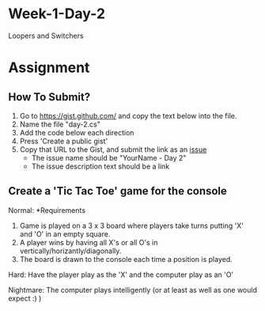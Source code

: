# Week-1-Day-2
Loopers and Switchers


Assignment
=========

How To Submit?
--------------

1. Go to https://gist.github.com/ and copy the text below into the file. 
2. Name the file "day-2.cs"
3. Add the code below each direction
4. Press 'Create a public gist'
5. Copy that URL to the Gist, and submit the link as an [issue](https://github.com/TIY-LR-NET-2015-Fall/Week-1-Day-2/issues)
    * The issue name should be "YourName - Day 2"
    * The issue description text should be a link
 
Create a 'Tic Tac Toe' game for the console
--------------------

Normal: 
*Requirements
1.  Game is played on a 3 x 3 board where players take turns putting 'X' and 'O' in an empty square.
2.  A player wins by having all X's or all O's in vertically/horizantly/diagonally.
3.  The board is drawn to the console each time a position is played.

Hard:
Have the player play as the 'X' and the computer play as an 'O'

Nightmare:
The computer plays intelligently (or at least as well as one would expect :) )




